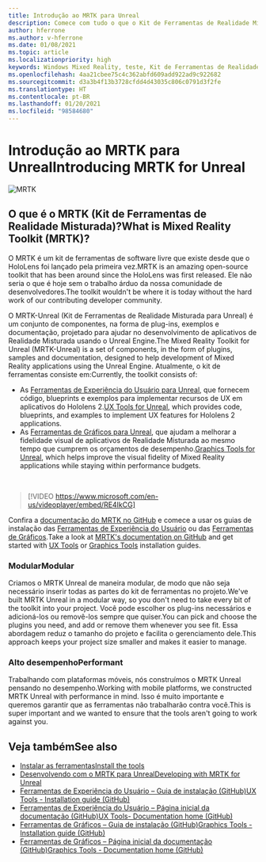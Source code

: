 ```yaml
---
title: Introdução ao MRTK para Unreal
description: Comece com tudo o que o Kit de Ferramentas de Realidade Misturada para Unreal tem para oferecer para novos desenvolvedores de realidade misturada.
author: hferrone
ms.author: v-hferrone
ms.date: 01/08/2021
ms.topic: article
ms.localizationpriority: high
keywords: Windows Mixed Reality, teste, Kit de Ferramentas de Realidade Misturada, MRTK versão 2, MRTK, ferramentas, SDK, HoloLens, HoloLens 2, headset de realidade misturada, headset do windows mixed reality, headset de realidade virtual, multiplataforma
ms.openlocfilehash: 4aa21cbee75c4c362abfd609add922ad9c922682
ms.sourcegitcommit: d3a3b4f13b3728cfdd4d43035c806c0791d3f2fe
ms.translationtype: HT
ms.contentlocale: pt-BR
ms.lasthandoff: 01/20/2021
ms.locfileid: "98584680"
---
```

# <a name="introducing-mrtk-for-unreal"></a><span data-ttu-id="2f5bf-104">Introdução ao MRTK para Unreal</span><span class="sxs-lookup"><span data-stu-id="2f5bf-104">Introducing MRTK for Unreal</span></span>

![MRTK](../../design/images/MRTK_UX_Hero.png)

## <a name="what-is-mixed-reality-toolkit-mrtk"></a><span data-ttu-id="2f5bf-106">O que é o MRTK (Kit de Ferramentas de Realidade Misturada)?</span><span class="sxs-lookup"><span data-stu-id="2f5bf-106">What is Mixed Reality Toolkit (MRTK)?</span></span>

<span data-ttu-id="2f5bf-107">O MRTK é um kit de ferramentas de software livre que existe desde que o HoloLens foi lançado pela primeira vez.</span><span class="sxs-lookup"><span data-stu-id="2f5bf-107">MRTK is an amazing open-source toolkit that has been around since the HoloLens was first released.</span></span> <span data-ttu-id="2f5bf-108">Ele não seria o que é hoje sem o trabalho árduo da nossa comunidade de desenvolvedores.</span><span class="sxs-lookup"><span data-stu-id="2f5bf-108">The toolkit wouldn't be where it is today without the hard work of our contributing developer community.</span></span> 

<span data-ttu-id="2f5bf-109">O MRTK-Unreal (Kit de Ferramentas de Realidade Misturada para Unreal) é um conjunto de componentes, na forma de plug-ins, exemplos e documentação, projetado para ajudar no desenvolvimento de aplicativos de Realidade Misturada usando o Unreal Engine.</span><span class="sxs-lookup"><span data-stu-id="2f5bf-109">The Mixed Reality Toolkit for Unreal (MRTK-Unreal) is a set of components, in the form of plugins, samples and documentation, designed to help development of Mixed Reality applications using the Unreal Engine.</span></span> <span data-ttu-id="2f5bf-110">Atualmente, o kit de ferramentas consiste em:</span><span class="sxs-lookup"><span data-stu-id="2f5bf-110">Currently, the toolkit consists of:</span></span>
* <span data-ttu-id="2f5bf-111">As [Ferramentas de Experiência do Usuário para Unreal](https://github.com/microsoft/MixedReality-UXTools-Unreal), que fornecem código, blueprints e exemplos para implementar recursos de UX em aplicativos do Hololens 2.</span><span class="sxs-lookup"><span data-stu-id="2f5bf-111">[UX Tools for Unreal](https://github.com/microsoft/MixedReality-UXTools-Unreal), which provides code, blueprints, and examples to implement UX features for Hololens 2 applications.</span></span>
* <span data-ttu-id="2f5bf-112">As [Ferramentas de Gráficos para Unreal](https://github.com/microsoft/MixedReality-GraphicsTools-Unreal), que ajudam a melhorar a fidelidade visual de aplicativos de Realidade Misturada ao mesmo tempo que cumprem os orçamentos de desempenho.</span><span class="sxs-lookup"><span data-stu-id="2f5bf-112">[Graphics Tools for Unreal](https://github.com/microsoft/MixedReality-GraphicsTools-Unreal), which helps improve the visual fidelity of Mixed Reality applications while staying within performance budgets.</span></span>

<br>

> [!VIDEO https://www.microsoft.com/en-us/videoplayer/embed/RE4IkCG]

<span data-ttu-id="2f5bf-113">Confira a [documentação do MRTK no GitHub](https://microsoft.github.io/MixedReality-UXTools-Unreal/README.html) e comece a usar os guias de instalação das [Ferramentas de Experiência do Usuário](https://microsoft.github.io/MixedReality-UXTools-Unreal/Docs/Installation.html) ou das [Ferramentas de Gráficos](https://github.com/microsoft/MixedReality-GraphicsTools-Unreal/blob/main/Docs/Installation.md).</span><span class="sxs-lookup"><span data-stu-id="2f5bf-113">Take a look at [MRTK's documentation on GitHub](https://microsoft.github.io/MixedReality-UXTools-Unreal/README.html) and get started with [UX Tools](https://microsoft.github.io/MixedReality-UXTools-Unreal/Docs/Installation.html) or [Graphics Tools](https://github.com/microsoft/MixedReality-GraphicsTools-Unreal/blob/main/Docs/Installation.md) installation guides.</span></span>

### <a name="modular"></a><span data-ttu-id="2f5bf-114">Modular</span><span class="sxs-lookup"><span data-stu-id="2f5bf-114">Modular</span></span>

<span data-ttu-id="2f5bf-115">Criamos o MRTK Unreal de maneira modular, de modo que não seja necessário inserir todas as partes do kit de ferramentas no projeto.</span><span class="sxs-lookup"><span data-stu-id="2f5bf-115">We've built MRTK Unreal in a modular way, so you don't need to take every bit of the toolkit into your project.</span></span> <span data-ttu-id="2f5bf-116">Você pode escolher os plug-ins necessários e adicioná-los ou removê-los sempre que quiser.</span><span class="sxs-lookup"><span data-stu-id="2f5bf-116">You can pick and choose the plugins you need, and add or remove them whenever you see fit.</span></span> <span data-ttu-id="2f5bf-117">Essa abordagem reduz o tamanho do projeto e facilita o gerenciamento dele.</span><span class="sxs-lookup"><span data-stu-id="2f5bf-117">This approach keeps your project size smaller and makes it easier to manage.</span></span>  

### <a name="performant"></a><span data-ttu-id="2f5bf-118">Alto desempenho</span><span class="sxs-lookup"><span data-stu-id="2f5bf-118">Performant</span></span>

<span data-ttu-id="2f5bf-119">Trabalhando com plataformas móveis, nós construímos o MRTK Unreal pensando no desempenho.</span><span class="sxs-lookup"><span data-stu-id="2f5bf-119">Working with mobile platforms, we constructed MRTK Unreal with performance in mind.</span></span> <span data-ttu-id="2f5bf-120">Isso é muito importante e queremos garantir que as ferramentas não trabalharão contra você.</span><span class="sxs-lookup"><span data-stu-id="2f5bf-120">This is super important and we wanted to ensure that the tools aren't going to work against you.</span></span>

## <a name="see-also"></a><span data-ttu-id="2f5bf-121">Veja também</span><span class="sxs-lookup"><span data-stu-id="2f5bf-121">See also</span></span>

* [<span data-ttu-id="2f5bf-122">Instalar as ferramentas</span><span class="sxs-lookup"><span data-stu-id="2f5bf-122">Install the tools</span></span>](../install-the-tools.md)
* [<span data-ttu-id="2f5bf-123">Desenvolvendo com o MRTK para Unreal</span><span class="sxs-lookup"><span data-stu-id="2f5bf-123">Developing with MRTK for Unreal</span></span>](unreal-development-overview.md)
* [<span data-ttu-id="2f5bf-124">Ferramentas de Experiência do Usuário – Guia de instalação (GitHub)</span><span class="sxs-lookup"><span data-stu-id="2f5bf-124">UX Tools - Installation guide (GitHub)</span></span>](https://microsoft.github.io/MixedReality-UXTools-Unreal/Docs/Installation.html)
* [<span data-ttu-id="2f5bf-125">Ferramentas de Experiência do Usuário – Página inicial da documentação (GitHub)</span><span class="sxs-lookup"><span data-stu-id="2f5bf-125">UX Tools- Documentation home (GitHub)</span></span>](https://microsoft.github.io/MixedReality-UXTools-Unreal/README.html)
* [<span data-ttu-id="2f5bf-126">Ferramentas de Gráficos – Guia de instalação (GitHub)</span><span class="sxs-lookup"><span data-stu-id="2f5bf-126">Graphics Tools - Installation guide (GitHub)</span></span>](https://github.com/microsoft/MixedReality-GraphicsTools-Unreal/blob/main/Docs/Installation.md)
* [<span data-ttu-id="2f5bf-127">Ferramentas de Gráficos – Página inicial da documentação (GitHub)</span><span class="sxs-lookup"><span data-stu-id="2f5bf-127">Graphics Tools - Documentation home (GitHub)</span></span>](https://github.com/microsoft/MixedReality-GraphicsTools-Unreal/)